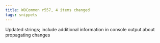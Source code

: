 ```yaml
---
title: WOCommon r557, 4 items changed
tags: snippets
---
```


Updated strings; include additional information in console output about propagating changes
